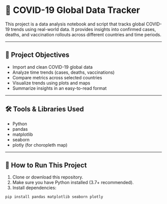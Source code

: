 # 🦠 COVID-19 Global Data Tracker

This project is a data analysis notebook and script that tracks global COVID-19 trends using real-world data. It provides insights into confirmed cases, deaths, and vaccination rollouts across different countries and time periods.

---

## 🎯 Project Objectives

- Import and clean COVID-19 global data
- Analyze time trends (cases, deaths, vaccinations)
- Compare metrics across selected countries
- Visualize trends using plots and maps
- Summarize insights in an easy-to-read format

---

## 🛠️ Tools & Libraries Used

- Python
- pandas
- matplotlib
- seaborn
- plotly (for choropleth map)

---

## 🚀 How to Run This Project

1. Clone or download this repository.
2. Make sure you have Python installed (3.7+ recommended).
3. Install dependencies:

```bash
pip install pandas matplotlib seaborn plotly

```
